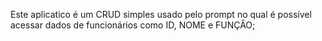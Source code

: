 Este aplicatico é um CRUD simples usado pelo prompt no qual é possível acessar dados de funcionários como ID, NOME e FUNÇÂO;
